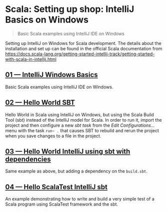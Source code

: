 # Scala: Setting up shop: IntelliJ Basics on Windows   
> Basic Scala examples using IntelliJ IDE on Windows

Setting up IntelliJ on Windows for Scala development. The details about the installation and set up can be found in the official Scala documentation from https://docs.scala-lang.org/getting-started-intellij-track/getting-started-with-scala-in-intellij.html

## [01 &mdash; IntelliJ Windows Basics](./01-intellij-windows-basics)
Basic Scala examples using IntelliJ IDE on Windows.

## [02 &mdash; Hello World SBT](./02-Hello-World-sbt)
Hello World in Scala using IntelliJ on Windows, but using the Scala Build Tool (sbt) instead of the IntelliJ model for Scala. In order to run it, import the project and then configure a new *sbt task* from the *Edit Configurations...* menu with the task `run~ .` that causes SBT to rebuild and rerun the project when you save changes to a file in the project.

## [03 &mdash; Hello World IntelliJ using sbt with dependencies](./03-Hello-World-sbt-deps)
Same example as above, but adding a dependency on the `build.sbt`.

## [04 &mdash; Hello ScalaTest IntelliJ sbt](./04-Hello-ScalaTest-sbt)
An example demonstrating how to write and build a very simple test of a Scala program using ScalaTest framework and the sbt.
